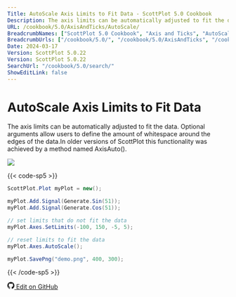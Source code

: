 ```yaml
---
Title: AutoScale Axis Limits to Fit Data - ScottPlot 5.0 Cookbook
Description: The axis limits can be automatically adjusted to fit the data. Optional arguments allow users to define the amount of whitespace around the edges of the data.In older versions of ScottPlot this functionality was achieved by a method named AxisAuto().
URL: /cookbook/5.0/AxisAndTicks/AutoScale/
BreadcrumbNames: ["ScottPlot 5.0 Cookbook", "Axis and Ticks", "AutoScale Axis Limits to Fit Data"]
BreadcrumbUrls: ["/cookbook/5.0/", "/cookbook/5.0/AxisAndTicks", "/cookbook/5.0/AxisAndTicks/AutoScale"]
Date: 2024-03-17
Version: ScottPlot 5.0.22
Version: ScottPlot 5.0.22
SearchUrl: "/cookbook/5.0/search/"
ShowEditLink: false
---
```


# AutoScale Axis Limits to Fit Data


The axis limits can be automatically adjusted to fit the data. Optional arguments allow users to define the amount of whitespace around the edges of the data.In older versions of ScottPlot this functionality was achieved by a method named AxisAuto().

[![](/cookbook/5.0/images/AutoScale.png?240316205800)](/cookbook/5.0/images/AutoScale.png?240316205800)

{{< code-sp5 >}}

```cs
ScottPlot.Plot myPlot = new();

myPlot.Add.Signal(Generate.Sin(51));
myPlot.Add.Signal(Generate.Cos(51));

// set limits that do not fit the data
myPlot.Axes.SetLimits(-100, 150, -5, 5);

// reset limits to fit the data
myPlot.Axes.AutoScale();

myPlot.SavePng("demo.png", 400, 300);

```

{{< /code-sp5 >}}

<a href='https://github.com/ScottPlot/ScottPlot/blob/main/src/ScottPlot5/ScottPlot5%20Cookbook/Recipes/Introduction/AxisAndTicks.cs'><svg xmlns="http://www.w3.org/2000/svg" width="16" height="16" fill="currentColor" class="mb-1 bi bi-github" viewBox="0 0 16 16">
  <path d="M8 0C3.58 0 0 3.58 0 8c0 3.54 2.29 6.53 5.47 7.59.4.07.55-.17.55-.38 0-.19-.01-.82-.01-1.49-2.01.37-2.53-.49-2.69-.94-.09-.23-.48-.94-.82-1.13-.28-.15-.68-.52-.01-.53.63-.01 1.08.58 1.23.82.72 1.21 1.87.87 2.33.66.07-.52.28-.87.51-1.07-1.78-.2-3.64-.89-3.64-3.95 0-.87.31-1.59.82-2.15-.08-.2-.36-1.02.08-2.12 0 0 .67-.21 2.2.82.64-.18 1.32-.27 2-.27s1.36.09 2 .27c1.53-1.04 2.2-.82 2.2-.82.44 1.1.16 1.92.08 2.12.51.56.82 1.27.82 2.15 0 3.07-1.87 3.75-3.65 3.95.29.25.54.73.54 1.48 0 1.07-.01 1.93-.01 2.2 0 .21.15.46.55.38A8.01 8.01 0 0 0 16 8c0-4.42-3.58-8-8-8"/>
</svg> Edit on GitHub</a>

